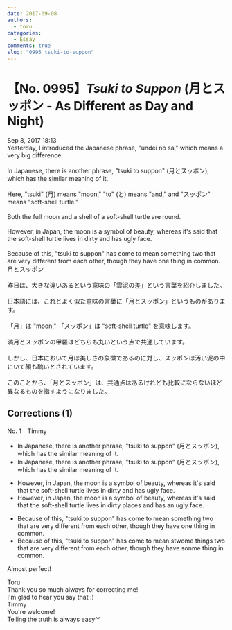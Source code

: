 ```yaml
---
date: 2017-09-08
authors:
  - toru
categories:
  - Essay
comments: true
slug: "0995_tsuki-to-suppon"
---
```


# 【No. 0995】<strong><em>Tsuki to Suppon</em></strong> (月とスッポン - As Different as Day and Night)
<div class="date">Sep 8, 2017 18:13</div>
<div id="post"><div id="body_show_ori">
Yesterday, I introduced the Japanese phrase, "undei no sa," which means a very big difference.<br/><br/>In Japanese, there is another phrase, "tsuki to suppon" (月とスッポン), which has the similar meaning of it.<br/><br/>Here, "tsuki" (月) means "moon," "to" (と) means "and," and "スッポン" means "soft-shell turtle."<br/><br/>Both the full moon and a shell of a soft-shell turtle are round.<br/><br/>However, in Japan, the moon is a symbol of beauty, whereas it's said that the soft-shell turtle lives in dirty and has ugly face.<br/><br/>Because of this, "tsuki to suppon" has come to mean something two that are very different from each other, though they have one thing in common.
</div></div>

<!-- more -->

<div id="post_ja"><div id="body_show_mo">
月とスッポン<br/><br/>昨日は、大きな違いあるという意味の「雲泥の差」という言葉を紹介しました。<br/><br/>日本語には、これとよく似た意味の言葉に「月とスッポン」というものがあります。<br/><br/>「月」は "moon," 「スッポン」は "soft-shell turtle" を意味します。<br/><br/>満月とスッポンの甲羅はどちらも丸いという点で共通しています。<br/><br/>しかし、日本において月は美しさの象徴であるのに対し、スッポンは汚い泥の中にいて顔も醜いとされています。<br/><br/>このことから、「月とスッポン」は、共通点はあるけれども比較にならないほど異なるものを指すようになりました。
</div></div>

## Corrections (1)
<div id="block"><div class="first_name"> No. 1　<span class="just_name">Timmy</span></div><div id="block2">
<ul class="correction_field">
<li class="incorrect">In Japanese, there is another phrase, "tsuki to suppon" (月とスッポン), which has the similar meaning of it.</li>
<li class="corrected correct">
In Japanese, there is another phrase, "tsuki to suppon" (月とスッポン), which has the similar meaning<span class="f_gray"><span class="sline"> of it</span></span>.
</li>
</ul>
<ul class="correction_field">
<li class="incorrect">However, in Japan, the moon is a symbol of beauty, whereas it's said that the soft-shell turtle lives in dirty and has ugly face.</li>
<li class="corrected correct">
However, in Japan, the moon is a symbol of beauty, whereas it's said that the soft-shell turtle lives in dirty <span class="f_red">pl</span>a<span class="f_red">ces a</span>nd has <span class="f_red">an </span>ugly face.
</li>
</ul>
<ul class="correction_field">
<li class="incorrect">Because of this, "tsuki to suppon" has come to mean something two that are very different from each other, though they have one thing in common.</li>
<li class="corrected correct">
Because of this, "tsuki to suppon" has come to mean <span class="f_gray"><span class="sline">s</span></span><span class="f_red">tw</span>o<span class="f_gray"><span class="sline">me</span></span><span class="f_red"> </span>thing<span class="f_red">s</span> t<span class="f_gray"><span class="sline">wo t</span></span>hat are very different from each other, though they have <span class="f_red">s</span>o<span class="f_gray"><span class="sline">n</span></span><span class="f_red">m</span>e<span class="f_gray"><span class="sline"> </span></span>thing in common.
</li>
</ul>
<p class="comment_small">
 Almost perfect!
</p>

</div><div class="name"><span class="just_name">Toru</span><br>
Thank you so much always for correcting me!<br/>I'm glad to hear you say that :)
</div>
<div class="name"><span class="just_name">Timmy</span><br>
You're welcome!<br/>Telling the truth is always easy^^
</div>
</div>
